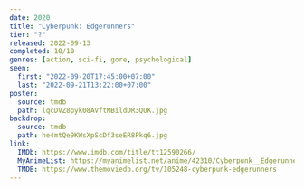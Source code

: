 ```yaml
---
date: 2020
title: "Cyberpunk: Edgerunners"
tier: "?"
released: 2022-09-13
completed: 10/10
genres: [action, sci-fi, gore, psychological]
seen:
  first: "2022-09-20T17:45:00+07:00"
  last: "2022-09-21T13:22:00+07:00"
poster:
  source: tmdb
  path: lqcDVZ8pyk08AVftMBildDR3QUK.jpg
backdrop:
  source: tmdb
  path: he4mtQe9KWsXpScDf3seER8Pkq6.jpg
link:
  IMDb: https://www.imdb.com/title/tt12590266/
  MyAnimeList: https://myanimelist.net/anime/42310/Cyberpunk__Edgerunners
  TMDB: https://www.themoviedb.org/tv/105248-cyberpunk-edgerunners
---
```

